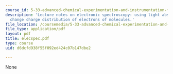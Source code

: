 ```yaml
---
course_id: 5-33-advanced-chemical-experimentation-and-instrumentation-fall-2007
description: 'Lecture notes on electronic spectroscopy: using light absorption to
  change charge distribution of electrons of molecules.'
file_location: /coursemedia/5-33-advanced-chemical-experimentation-and-instrumentation-fall-2007/d6dcfd938f55f092ed424c07b147dbe2_elecspec.pdf
file_type: application/pdf
layout: pdf
title: elecspec.pdf
type: course
uid: d6dcfd938f55f092ed424c07b147dbe2

---
```

None